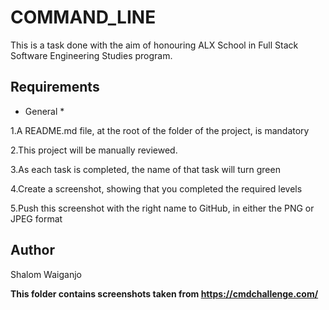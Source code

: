   # COMMAND_LINE 
  
 This is a task done with the aim of honouring ALX School in Full Stack Software Engineering Studies program.
 
 ## Requirements 

* General *

1.A README.md file, at the root of the folder of the project, is mandatory

2.This project will be manually reviewed.

3.As each task is completed, the name of that task will turn green

4.Create a screenshot, showing that you completed the required levels

5.Push this screenshot with the right name to GitHub, in either the PNG or JPEG format


## Author 

Shalom Waiganjo

**This folder contains screenshots taken from https://cmdchallenge.com/**

